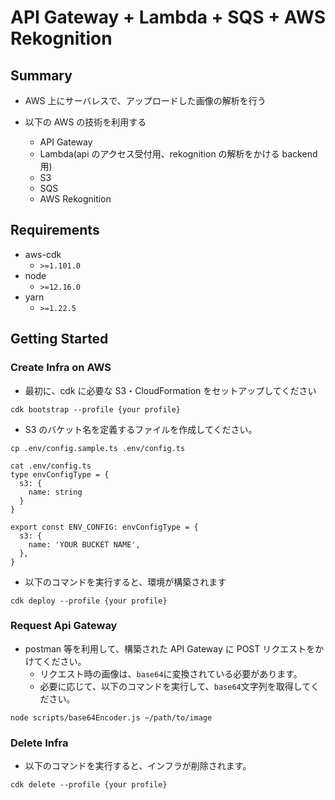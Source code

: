 # API Gateway + Lambda + SQS + AWS Rekognition

## Summary

- AWS 上にサーバレスで、アップロードした画像の解析を行う

- 以下の AWS の技術を利用する
  - API Gateway
  - Lambda(api のアクセス受付用、rekognition の解析をかける backend 用)
  - S3
  - SQS
  - AWS Rekognition

## Requirements

- aws-cdk
  - `>=1.101.0`
- node
  - `>=12.16.0`
- yarn
  - `>=1.22.5`

## Getting Started

### Create Infra on AWS

- 最初に、cdk に必要な S3・CloudFormation をセットアップしてください

```
cdk bootstrap --profile {your profile}
```

- S3 のバケット名を定義するファイルを作成してください。

```
cp .env/config.sample.ts .env/config.ts

cat .env/config.ts
type envConfigType = {
  s3: {
    name: string
  }
}

export const ENV_CONFIG: envConfigType = {
  s3: {
    name: 'YOUR BUCKET NAME',
  },
}
```

- 以下のコマンドを実行すると、環境が構築されます

```
cdk deploy --profile {your profile}
```

### Request Api Gateway

- postman 等を利用して、構築された API Gateway に POST リクエストをかけてください。
  - リクエスト時の画像は、`base64`に変換されている必要があります。
  - 必要に応じて、以下のコマンドを実行して、`base64`文字列を取得してください。

```
node scripts/base64Encoder.js ~/path/to/image
```

### Delete Infra

- 以下のコマンドを実行すると、インフラが削除されます。

```
cdk delete --profile {your profile}
```
